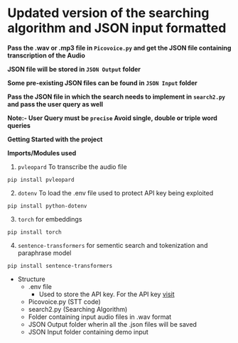 # Updated version of the searching algorithm and JSON input formatted

**Pass the .wav or .mp3 file in ```Picovoice.py``` and get the JSON file containing transcription of the Audio**

**JSON file will be stored in ```JSON Output``` folder**

**Some pre-existing JSON files can be found in ```JSON Input``` folder**

**Pass the JSON file in which the search needs to implement in ```search2.py``` and pass the user query as well**

**Note:- User Query must be ```precise``` Avoid single, double or triple word queries**

**Getting Started with the project**



**Imports/Modules used**

1. ```pvleopard``` To transcribe the audio file
```
pip install pvleopard

```

2. ```dotenv``` To load the .env file used to protect API key being exploited
```
pip install python-dotenv
```

3. ```torch``` for embeddings
```
pip install torch
```

4. ```sentence-transformers``` for sementic search and tokenization and paraphrase model
```
pip install sentence-transformers
```

* Structure
  * .env file
    * Used to store the API key. For the API key [visit](https://console.picovoice.ai/)
  * Picovoice.py (STT code)
  * search2.py (Searching Algorithm)
  * Folder containing input audio files in .wav format
  * JSON Output folder wherin all the .json files will be saved
  * JSON Input folder containing demo input
